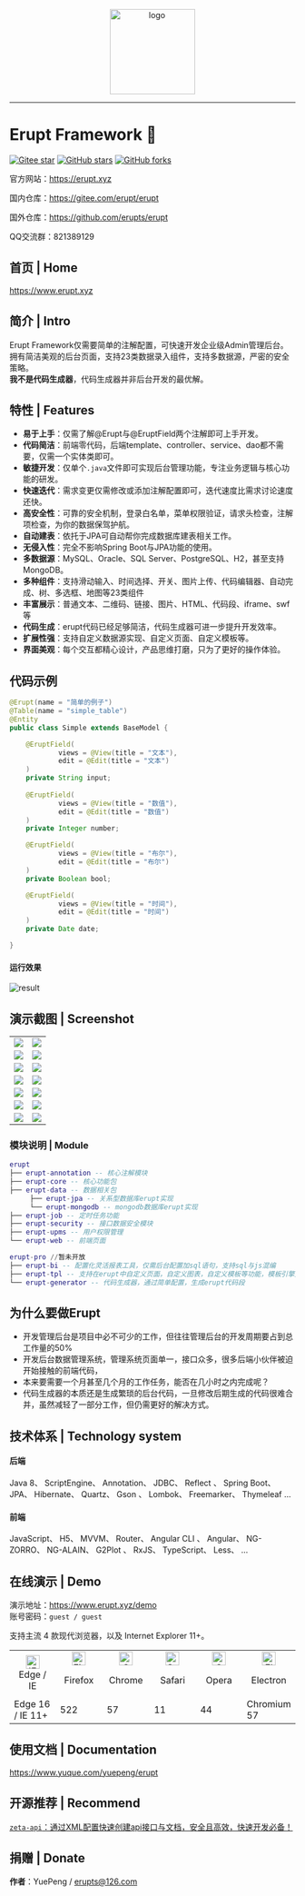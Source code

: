 <p align="center"><img src="./erupt-web/src/main/resources/public/erupt.svg" height="150" alt="logo"/></p>

---

# Erupt Framework 🚀 

[![Gitee star](https://gitee.com/erupt/erupt-site/badge/star.svg?theme=dark)](https://gitee.com/erupt/erupt)
[![GitHub stars](https://img.shields.io/github/stars/erupts/erupt?style=social)](https://github.com/erupts/erupt)
[![GitHub forks](https://img.shields.io/github/forks/erupts/erupt?style=social)](https://github.com/erupts/erupt)

官方网站：https://erupt.xyz

国内仓库：https://gitee.com/erupt/erupt  

国外仓库：https://github.com/erupts/erupt

QQ交流群：821389129

## 首页 | Home
https://www.erupt.xyz

## 简介 | Intro
Erupt Framework仅需要简单的注解配置，可快速开发企业级Admin管理后台。  
拥有简洁美观的后台页面，支持23类数据录入组件，支持多数据源，严密的安全策略。  
**我不是代码生成器**，代码生成器并非后台开发的最优解。


## 特性 | Features
+ **易于上手**：仅需了解@Erupt与@EruptField两个注解即可上手开发。
+ **代码简洁**：前端零代码，后端template、controller、service、dao都不需要，仅需一个实体类即可。
+ **敏捷开发**：仅单个`.java`文件即可实现后台管理功能，专注业务逻辑与核心功能的研发。
+ **快速迭代**：需求变更仅需修改或添加注解配置即可，迭代速度比需求讨论速度还快。
+ **高安全性**：可靠的安全机制，登录白名单，菜单权限验证，请求头检查，注解项检查，为你的数据保驾护航。
+ **自动建表**：依托于JPA可自动帮你完成数据库建表相关工作。
+ **无侵入性**：完全不影响Spring Boot与JPA功能的使用。
+ **多数据源**：MySQL、Oracle、SQL Server、PostgreSQL、H2，甚至支持MongoDB。
+ **多种组件**：支持滑动输入、时间选择、开关、图片上传、代码编辑器、自动完成、树、多选框、地图等23类组件
+ **丰富展示**：普通文本、二维码、链接、图片、HTML、代码段、iframe、swf等
+ **代码生成**：erupt代码已经足够简洁，代码生成器可进一步提升开发效率。
+ **扩展性强**：支持自定义数据源实现、自定义页面、自定义模板等。
+ **界面美观**：每个交互都精心设计，产品思维打磨，只为了更好的操作体验。

## 代码示例
``` java
@Erupt(name = "简单的例子")
@Table(name = "simple_table")
@Entity
public class Simple extends BaseModel {

    @EruptField(
            views = @View(title = "文本"),
            edit = @Edit(title = "文本")
    )
    private String input;
    
    @EruptField(
            views = @View(title = "数值"),
            edit = @Edit(title = "数值")
    )
    private Integer number;

    @EruptField(
            views = @View(title = "布尔"),
            edit = @Edit(title = "布尔")
    )
    private Boolean bool;

    @EruptField(
            views = @View(title = "时间"),
            edit = @Edit(title = "时间")
    )
    private Date date;

}
```
#### 运行效果
![result](./img/simple.gif)

## 演示截图 | Screenshot
<table>
    <tr>
        <td><img src="./img/login.png"/></td>
        <td><img src="./img/home.png"/></td>
    </tr>
    <tr>
        <td><img src="./img/role.png"/></td>
        <td><img src="./img/log.png"/></td>
    </tr>
    <tr>
        <td><img src="./img/code.png"/></td>
        <td><img src="./img/job.png"/></td>
    </tr>
    <tr>
        <td><img src="./img/tpl.png"/></td>
        <td><img src="./img/complex.png"/></td>
    </tr>
    <tr>
        <td><img src="./img/goods.png"/></td>
        <td><img src="./img/chart.png"/></td>
    </tr>
    <tr>
        <td><img src="./img/component.png"/></td>
        <td><img src="./img/component-edit.png"/></td>
    </tr>
    <tr>
        <td><img src="./img/bi.png"/></td>
        <td><img src="./img/bi2.png"/></td>
    </tr>
</table>


### 模块说明 | Module
```lua
erupt
├── erupt-annotation -- 核心注解模块
├── erupt-core -- 核心功能包
├── erupt-data -- 数据相关包
     ├── erupt-jpa -- 关系型数据库erupt实现
     └── erupt-mongodb -- mongodb数据库erupt实现
├── erupt-job -- 定时任务功能
├── erupt-security -- 接口数据安全模块
├── erupt-upms -- 用户权限管理
└── erupt-web -- 前端页面

erupt-pro //暂未开放
├── erupt-bi -- 配置化灵活报表工具，仅需后台配置加sql语句，支持sql与js混编
├── erupt-tpl -- 支持在erupt中自定义页面，自定义图表，自定义模板等功能，模板引擎支持freemarker/thymeleaf/原生H5
└── erupt-generator -- 代码生成器，通过简单配置，生成erupt代码段
```

## 为什么要做Erupt 
+ 开发管理后台是项目中必不可少的工作，但往往管理后台的开发周期要占到总工作量的50%
+ 开发后台数据管理系统，管理系统页面单一，接口众多，很多后端小伙伴被迫开始接触的前端代码，
+ 本来要需要一个月甚至几个月的工作任务，能否在几小时之内完成呢？
+ 代码生成器的本质还是生成繁琐的后台代码，一旦修改后期生成的代码很难合并，虽然减轻了一部分工作，但仍需更好的解决方式。

## 技术体系 | Technology system
#### 后端
Java 8、 ScriptEngine、 Annotation、 JDBC、 Reflect
、 Spring Boot、 JPA、 Hibernate、 Quartz、 Gson
、 Lombok、 Freemarker、 Thymeleaf ...

#### 前端
JavaScript、 H5、 MVVM、 Router、 Angular CLI
、 Angular、 NG-ZORRO、 NG-ALAIN、 G2Plot
、 RxJS、 TypeScript、 Less、 ...


## 在线演示 | Demo
演示地址：https://www.erupt.xyz/demo  
账号密码：`guest / guest`

支持主流 4 款现代浏览器，以及 Internet Explorer 11+。

<table>
    <tr>
        <td width="16.66%" align="center"><img src="https://cdn.jsdelivr.net/gh/alrra/browser-logos/src/edge/edge_48x48.png" alt="IE / Edge" width="24px" height="24px" /> <br> Edge / IE </td>
        <td width="16.66%" align="center"><img src="https://cdn.jsdelivr.net/gh/alrra/browser-logos/src/firefox/firefox_48x48.png" alt="Firefox" width="24px" height="24px" /><p> Firefox </p> </td>
        <td width="16.66%" align="center"><img src="https://cdn.jsdelivr.net/gh/alrra/browser-logos/src/chrome/chrome_48x48.png" alt="Chrome" width="24px" height="24px" /><p> Chrome </p> </td>
        <td width="16.66%" align="center"><img src="https://cdn.jsdelivr.net/gh/alrra/browser-logos/src/safari/safari_48x48.png" alt="Safari" width="24px" height="24px" /><p> Safari </p> </td>
        <td width="16.66%" align="center"><img src="https://cdn.jsdelivr.net/gh/alrra/browser-logos/src/opera/opera_48x48.png" alt="Opera" width="24px" height="24px" /><p> Opera </p> </td>
        <td width="16.66%" align="center"><img src="https://cdn.jsdelivr.net/gh/alrra/browser-logos/src/electron/electron_48x48.png" alt="Electron" width="24px" height="24px" /><p> Electron </p> </td>
    </tr>
    <tr>
        <td>Edge 16 / IE 11+</td>
        <td>522</td>
        <td>57</td>
        <td>11</td>
        <td>44</td>
        <td>Chromium 57</td>
    </tr>
</table>

## 使用文档 | Documentation
https://www.yuque.com/yuepeng/erupt

## 开源推荐 | Recommend
[`zeta-api`：通过XML配置快速创建api接口与文档，安全且高效，快速开发必备！](https://github.com/erupts/zeta-api)

## 捐赠 | Donate


**作者**：YuePeng / erupts@126.com